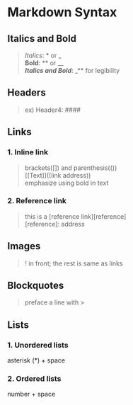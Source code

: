 # Markdown Syntax

## Italics and Bold<br> 
>_Italics_: * or _<br> 
>**Bold**: ** or __<br> 
>**_Italics and Bold_**: _** for legibility<br> 
## Headers<br>
>ex) Header4: ####<br>
## Links<br>
### 1. Inline link
>brackets([]) and parenthesis(())<br>
>[[Text]]((link address))<br>
>emphasize using bold in text<br>
### 2. Reference link<br>
>this is a [reference link][reference]<br>
>[reference]: address<br>
## Images<br> 
>! in front; the rest is same as links <br>
## Blockquotes<br>
>preface a line with ><br>
## Lists<br>
### 1. Unordered lists<br>
asterisk (*) + space<br>
### 2. Ordered lists<br>
number + space <br>
